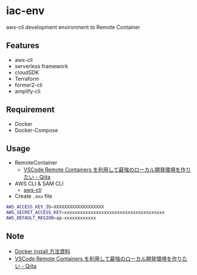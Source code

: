 # iac-env
aws-cli development environment to Remote Container

## Features

- aws-cli
- serverless framework
- cloudSDK
- Terraform
- former2-cli
- amplify-cli

## Requirement

- Docker
- Docker-Compose

## Usage

- RemoteContainer
  - [VSCode Remote Containers を利用して最強のローカル開発環境を作りたい - Qiita](https://qiita.com/sabure500/items/a117b8a1733193be455f#visual-studio-code)
- AWS CLI & SAM CLI
  - [aws-cli](./Docment/aws-cli.md)
- Create `.env` file

```bash
AWS_ACCESS_KEY_ID=XXXXXXXXXXXXXXXXXXX
AWS_SECRET_ACCESS_KEY=xxxxxxxxxxxxxxxxxxxxxxxxxxxxxxxxxxxxxx
AWS_DEFAULT_REGION=ap-xxxxxxxxxxxx
```

## Note

- [Docker install 方法資料](https://drive.google.com/drive/u/0/folders/1MfIzfxNIKu433be3enFlCZ8LDADHbtEY)
- [VSCode Remote Containers を利用して最強のローカル開発環境を作りたい - Qiita](https://qiita.com/sabure500/items/a117b8a1733193be455f#googlecloudsdk)
